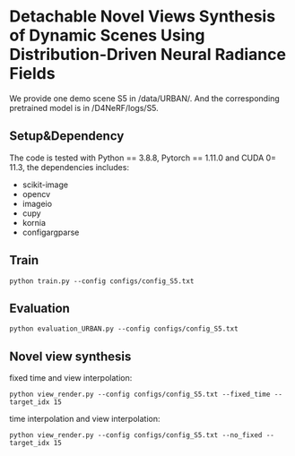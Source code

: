 # Detachable Novel Views Synthesis of Dynamic Scenes Using Distribution-Driven Neural Radiance Fields

We provide one demo scene S5 in /data/URBAN/. And the corresponding pretrained model is in /D4NeRF/logs/S5.

## Setup&Dependency
The code is tested with Python == 3.8.8, Pytorch == 1.11.0 and CUDA 0= 11.3, the dependencies includes:

* scikit-image
* opencv
* imageio
* cupy
* kornia
* configargparse

## Train
```
python train.py --config configs/config_S5.txt 
```
## Evaluation
```
python evaluation_URBAN.py --config configs/config_S5.txt 
```
## Novel view synthesis
fixed time and view interpolation:
```
python view_render.py --config configs/config_S5.txt --fixed_time --target_idx 15
```

time interpolation and view interpolation:
```
python view_render.py --config configs/config_S5.txt --no_fixed --target_idx 15
```




